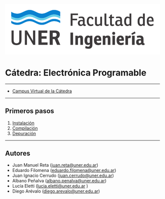 
![Scheme|30%](fiuner.png)
# Cátedra: Electrónica Programable
-----------

 *  [Campus Virtual de la Cátedra](http://campus.ingenieria.uner.edu.ar/course/view.php?id=190)

-----------

## Primeros pasos

1. [Instalación](./documentación/instalación.md)
2. [Compilación](./documentación/compilación.md)
3. [Depuración](./documentación/depuración.md)

-----------

## Autores

* Juan Manuel Reta (juan.reta@uner.edu.ar)
* Eduardo Filomena (eduardo.filomena@uner.edu.ar)
* Juan Ignacio Cerrudo (juan.cerrudo@uner.edu.ar)
* Albano Peñalva (albano.penalva@uner.edu.ar)
* Lucía Eletti (lucia.eletti@uner.edu.ar )
* Diego Arévalo (diego.arevalo@uner.edu.ar)
